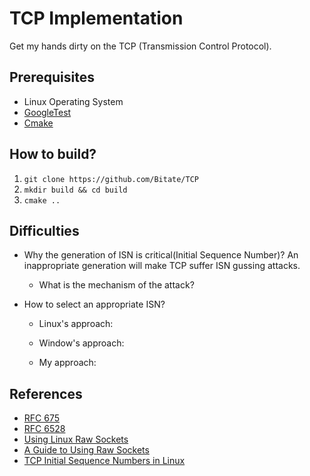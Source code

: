 # TCP Implementation
Get my hands dirty on the TCP (Transmission Control Protocol).

## Prerequisites
* Linux Operating System
* [GoogleTest](https://github.com/google/googletest)
* [Cmake](https://cmake.org)

## How to build?
1. `git clone https://github.com/Bitate/TCP`
2. `mkdir build && cd build`
3. `cmake ..`

## Difficulties
* Why the generation of ISN is critical(Initial Sequence Number)?
An inappropriate generation will make TCP suffer ISN gussing attacks. 

    * What is the mechanism of the attack? 


* How to select an appropriate ISN?

    * Linux's approach:

    * Window's approach: 

    * My approach: 

## References
* [RFC 675](https://tools.ietf.org/html/rfc675)
* [RFC 6528](https://tools.ietf.org/html/rfc6528)
* [Using Linux Raw Sockets](https://squidarth.com/networking/systems/rc/2018/05/28/using-raw-sockets.html)
* [A Guide to Using Raw Sockets](https://www.opensourceforu.com/2015/03/a-guide-to-using-raw-sockets/)
* [TCP Initial Sequence Numbers in Linux](https://chris-wood.github.io/2016/09/30/TCP-ISN-MD5.html)